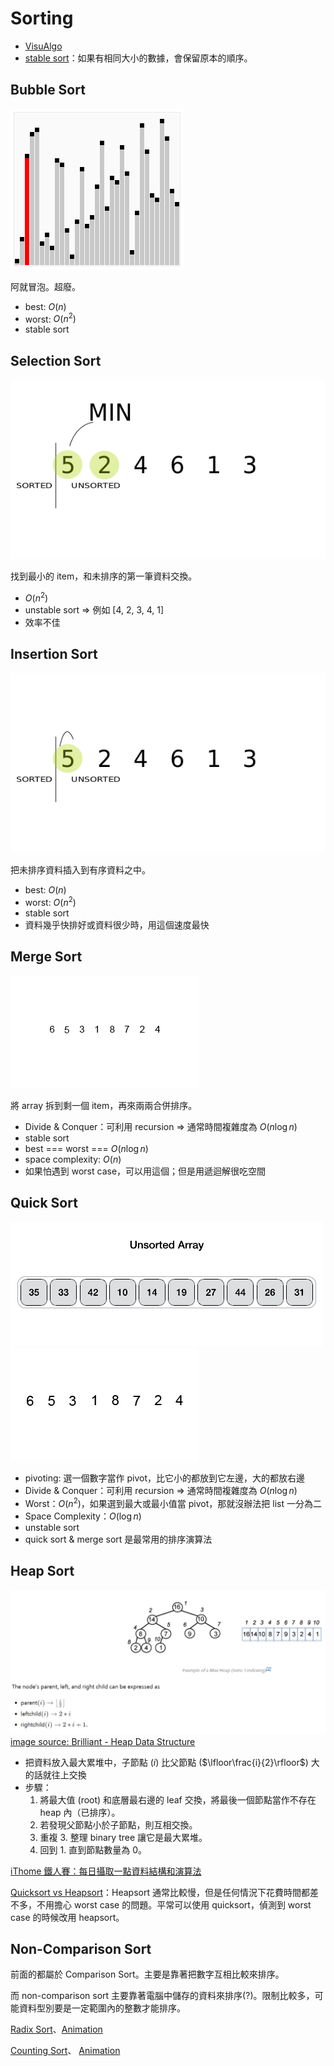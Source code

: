 # Sorting

* [VisuAlgo](https://visualgo.net/en/sorting)
* [stable sort](https://stackoverflow.com/questions/1517793/what-is-stability-in-sorting-algorithms-and-why-is-it-important)：如果有相同大小的數據，會保留原本的順序。

## Bubble Sort

![Bubble sort graph](../images/Sorting_bubblesort_anim.gif)

阿就冒泡。超廢。

* best: $O(n)$
* worst: $O(n^2)$
* stable sort

## Selection Sort

![Selection Sort](../images/selection-sort-in-javascript-1.gif)

找到最小的 item，和未排序的第一筆資料交換。

* $O(n^2)$
* unstable sort => 例如 [4, 2, 3, 4, 1]
* 效率不佳

## Insertion Sort

![Insertion Sort](../images/insertion_sort.gif)

把未排序資料插入到有序資料之中。

* best: $O(n)$
* worst: $O(n^2)$
* stable sort
* 資料幾乎快排好或資料很少時，用這個速度最快

## Merge Sort

![Merge Sort](../images/Merge-sort-example-300px.gif)

將 array 拆到剩一個 item，再來兩兩合併排序。

* Divide & Conquer：可利用 recursion => 通常時間複雜度為 $O(n\log{}n)$
* stable sort
* best === worst === $O(n\log{}n)$
* space complexity: $O(n)$
* 如果怕遇到 worst case，可以用這個；但是用遞迴解很吃空間

## Quick Sort

![Quick Sort1](../images/quick_sort_1.gif)
![Quick Sort2](../images/Quicksort-example.gif)

* pivoting: 選一個數字當作 pivot，比它小的都放到它左邊，大的都放右邊
* Divide & Conquer：可利用 recursion => 通常時間複雜度為 $O(n\log{}n)$
* Worst：$O(n^2)$，如果選到最大或最小值當 pivot，那就沒辦法把 list 一分為二
* Space Complexity：$O(\log{}n)$
* unstable sort
* quick sort & merge sort 是最常用的排序演算法

## Heap Sort

![Heap Sort](../images/heap_sort.png)
[image source: Brilliant - Heap Data Structure](https://brilliant.org/wiki/heap-sort/)

* 把資料放入最大累堆中，子節點 ($i$) 比父節點 ($\lfloor\frac{i}{2}\rfloor$) 大的話就往上交換
* 步驟：
  1. 將最大值 (root) 和底層最右邊的 leaf 交換，將最後一個節點當作不存在 heap 內（已排序）。
  2. 若發現父節點小於子節點，則互相交換。
  3. 重複 3. 整理 binary tree 讓它是最大累堆。
  4. 回到 1. 直到節點數量為 0。

[iThome 鐵人賽：每日攝取一點資料結構和演算法](https://ithelp.ithome.com.tw/articles/10266206)

[Quicksort vs Heapsort](https://stackoverflow.com/questions/2467751/quicksort-vs-heapsort)：Heapsort 通常比較慢，但是任何情況下花費時間都差不多，不用擔心 worst case 的問題。平常可以使用 quicksort，偵測到 worst case 的時候改用 heapsort。

## Non-Comparison Sort

前面的都屬於 Comparison Sort。主要是靠著把數字互相比較來排序。

而 non-comparison sort 主要靠著電腦中儲存的資料來排序(?)。限制比較多，可能資料型別要是一定範圍內的整數才能排序。

[Radix Sort](https://brilliant.org/wiki/radix-sort/)、[Animation](https://www.cs.usfca.edu/~galles/visualization/RadixSort.html)

[Counting Sort](https://brilliant.org/wiki/counting-sort/)、
[Animation](https://www.cs.usfca.edu/~galles/visualization/CountingSort.html)
